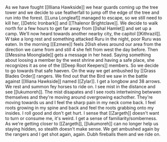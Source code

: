 As we have fought [[Illiana Hawkside]] we hear guards coming up the tree tower and we decide to use featherfall to jump off the edge of the tree and run into the forest.
[[Luna Longleaf]] managed to escape, so we still need to kill her, [[Detric Ironbark]] and [[Thalenor Brightclave]]. We decide to walk north for a few hours to get far away from [[Ishal Hamlet]] and set up a camp. We'll now heard towards another nearby city, the capitol [[Kithrazil]].
W take a long rest and something attacked Ruru in the night, poor Ruru was eaten. In the morning [[Ezmere]] feels 20ish elves around our area from the direction we came from and still 4 she felt from west the day before.
Then [[Messina Moonglade]] gets a message in her head. Saying something about loosing a member by the west shrine and having a safe place, she recognizes it as one of the [[Deep Root Keepers]] members. So we decide to go towards that safe haeven.
On the way we get ambushed by [[Grass Blades Order]] rangers. We find out that the Bird we saw in the battle against [[Illiana Hawkside]] named [[Zylar]].
I get a longbow and 38 arrows.
We rest and summon fey horses to ride on. I see mist in the distance and see [[lukumoreh]]. The mist disapates and I see roots intertwining betwwen themselves and they're moving around overgrowing eachother. They're moving towards us and I feel the sharp pain in my neck come back. I feel roots growing in my spine and back and feel the roots grabbing onto my insides. I roll good and don't get hurt. I sense that [[Zargeth]] doesn't want to turn or consume me, it's weird. I get a sense of familiarity/somberness. As we're getting closer to [[Zargeth]], [[lukumoreh]] can no longer help us staying hidden, so stealth doesn't make sense.
We get ambushed again by the rangers and I get shot again, again. Dubh fireballs them and we ride on. 
